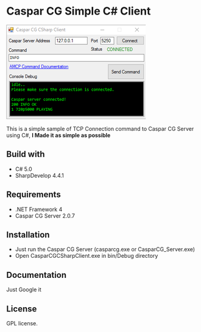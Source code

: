 # Caspar CG Simple C# Client

![alt tag](https://raw.githubusercontent.com/aswzen/CasparCG-CSharp-Client/master/sc.png)

This is a simple sample of TCP Connection command to Caspar CG Server using C#, 
**I Made it as simple as possible**

## Build with

* C# 5.0
* SharpDevelop 4.4.1

## Requirements

* .NET Framework 4
* Caspar CG Server 2.0.7

## Installation

* Just run the Caspar CG Server (casparcg.exe or CasparCG_Server.exe)
* Open CasparCGCSharpClient.exe in bin/Debug directory

## Documentation

Just Google it

## License

GPL license.
